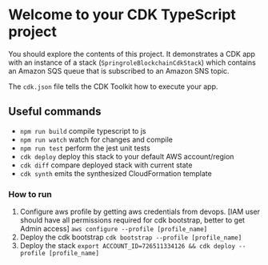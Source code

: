 # Welcome to your CDK TypeScript project

You should explore the contents of this project. It demonstrates a CDK app with an instance of a stack (`SpringroleBlockchainCdkStack`)
which contains an Amazon SQS queue that is subscribed to an Amazon SNS topic.

The `cdk.json` file tells the CDK Toolkit how to execute your app.

## Useful commands

* `npm run build`   compile typescript to js
* `npm run watch`   watch for changes and compile
* `npm run test`    perform the jest unit tests
* `cdk deploy`      deploy this stack to your default AWS account/region
* `cdk diff`        compare deployed stack with current state
* `cdk synth`       emits the synthesized CloudFormation template


### How to run
1. Configure aws profile by getting aws credentials from devops. [IAM user should have all permissions required for cdk bootstrap, better to get Admin access]
`aws configure --profile [profile_name]`
2. Deploy the cdk bootstrap 
`cdk bootstrap --profile [profile_name]`
3. Deploy the stack
`export ACCOUNT_ID=726511334126 && cdk deploy --profile [profile_name]`